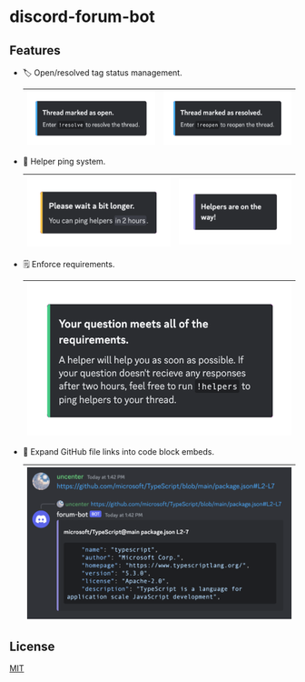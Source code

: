 # discord-forum-bot

## Features

-   🏷️ Open/resolved tag status management.

    | ![](docs/images/open.png) | ![](docs/images/resolved.png) |
    | ------------------------- | ----------------------------- |

-   🚨 Helper ping system.

    | ![](docs/images/wait-longer-ping.png) | ![](docs/images/helpers-pinged.png) |
    | ------------------------------------- | ----------------------------------- |

-   🗒️ Enforce requirements.

    | ![](docs/images/meets-requirements.png) |
    | --------------------------------------- |

-   🔗 Expand GitHub file links into code block embeds.

    | ![](docs/images/github-embed.png) |
    | --------------------------------- |

## License

[MIT](LICENSE)
